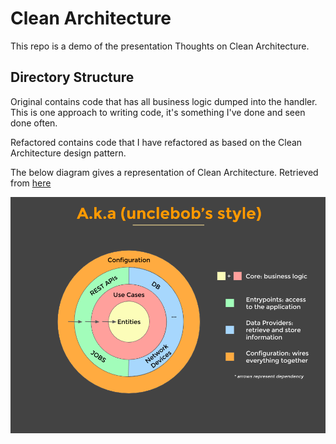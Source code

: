 # Clean Architecture

This repo is a demo of the presentation Thoughts on Clean Architecture.

## Directory Structure

Original contains code that has all business logic dumped into the handler. This is one approach to writing code,
it's something I've done and seen done often.

Refactored contains code that I have refactored as based on the Clean Architecture design pattern.

The below diagram gives a representation of Clean Architecture. Retrieved from 
[here](https://cdn-images-1.medium.com/max/1200/0*rFs1UtU4sRns5vCJ.png)

![Clean Architecture](./cleanArchitectureDiagram.png)
